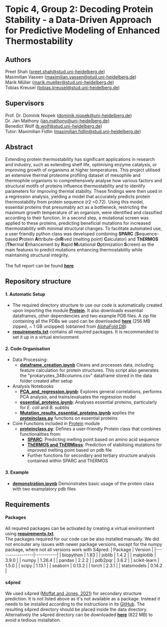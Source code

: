 # Topic 4, Group 2: Decoding Protein Stability - a Data-Driven Approach for Predictive Modeling of Enhanced Thermostability

## Authors
Preet Shah (preet.shah@stud.uni-heidelberg.de) \
Maximilian Vassen (maximilian.vassen@stud.uni-heidelberg.de) \
Marik Müller (marik.mueller@stud.uni-heidelberg.de) \
Tobias Kreusel (tobias.kreusel@stud.uni-heidelberg.de)
## Supervisors
Prof. Dr. Dominik Niopek (dominik.niopek@uni-heidelberg.de) \
Dr. Jan Mathony (jan.mathony@uni-heidelberg.de)\
Benedict Wolf (b.wolf@stud.uni-heidelberg.de) \
Tutor: Maximilian Fidlin (maximilian.fidlin@stud.uni-heidelberg.de)

## Abstract
Extending protein thermostability has significant applications in research and industry, such as extending shelf life, optimising enzyme catalysis, or improving growth of organisms at higher temperatures. This project utilised an extensive thermal proteome profiling dataset of mesophile and thermophile organisms to comprehensively analyse how various factors and structural motifs of proteins influence thermostability and to identify parameters for improving thermal stability. These findings were then used in a regression analysis, yielding a model that accurately predicts protein thermostability from protein sequence (r2 =0.72). Using this model, essential proteins that presumably act as a bottleneck, restricting the maximum growth temperature of an organism, were identified and classified according to their function. In a second step, a mutational screen was applied to these proteins, predicting beneficial mutations for increased thermostability with minimal structural changes. To facilitate automated use, a user friendly python class was developed combining **SPARC** (**S**equence-based **P**rotein **A**ttribute-de**R**ived (melting point) **C**alculator) and **ThERMOS** (**Th**ermal **E**nhancement by **R**apid **M**utational **O**ptimization **S**creen) as the main features to predict mutations enhancing thermostability while maintaining structural integrity.  \
\
The full report can be found **[here](Report_Decoding_protein_stability.pdf)**

## Repository structure
#### 1. Automatic Setup
* The required directory structure to use our code is automatically created upon importing the module **[Protein](https://github.com/datascience-mobi-2024/topic04_02/tree/main/Protein)**. It also downloads essential dataframes, other dependencies and two example PDB files. A zip file containing all the PDBs we used can be downloaded **[here](https://drive.google.com/file/d/1XFvu7OAfv0gtHU_4MM0vuoPFaZVmM7T2/view?usp=sharing)** (256 MB zipped, ~ 1 GB unzipped) (obtained from [AlphaFold DB](https://alphafold.ebi.ac.uk/))
* **[requirements.txt](https://github.com/datascience-mobi-2024/topic04_02/blob/main/requirements.txt)** contains all required packages. It is recommended to set it up in a virtual enrivonment

#### 2. Code Organisation
* Data Processing:
  * **[dataframe_creation.ipynb](https://github.com/datascience-mobi-2024/topic04_02/blob/main/dataframe_creation.ipynb)** Cleans and processes data, including feature calculation for protein structures. This script also generates the "prokaryotes_348columns.csv" dataframe stored in the data folder created after setup
* Analysis Notebooks
    * **[PCA_and_regression.ipynb](https://github.com/datascience-mobi-2024/topic04_02/blob/main/PCA_and_regression.ipynb)**: Explores general correlations, performs PCA analysis, and trains/evaluates the regression model
    * **[essential_proteins.ipynb](https://github.com/datascience-mobi-2024/topic04_02/blob/main/essential_proteins.ipynb)**: Analyses essential proteins, particularly for *E. coli* and *B. subtilis*
    * **[Mutation_results_essential_proteins.ipynb](https://github.com/datascience-mobi-2024/topic04_02/blob/main/Mutation_results_essential_proteins.ipynb)** applies the **[proteinclass.py](https://github.com/datascience-mobi-2024/topic04_02/blob/main/proteinclass.py)** functions on essential proteins
* Core Functions included in [Protein](https://github.com/datascience-mobi-2024/topic04_02/tree/main/Protein) module
    * **[proteinclass.py](https://github.com/datascience-mobi-2024/topic04_02/blob/main/proteinclass.py)**: Defines a user-friendly Protein class that combines functionalities from:
        * **[SPARC](https://github.com/datascience-mobi-2024/topic04_02/blob/main/SPARC.py)**: Predicting melting point based on amino acid sequence
        * **[ThERMOS and ThERMless](https://github.com/datascience-mobi-2024/topic04_02/blob/main/ThERMOS.py)**: Prediction of stabilising mutations for improved melting point based on pdb file
        * Further functions for secondary and tertiary structure analysis contained within SPARC and ThERMOS

#### 3. Example
* **[demonstration.ipynb](https://github.com/datascience-mobi-2024/topic04_02/blob/main/demonstration.ipynb)** Demonstrates basic usage of the protein class with two examplatory pdb files

## Requirements
#### Packages
All required packages can be activated by creating a virtual environment using **[requirements.txt](https://github.com/datascience-mobi-2024/topic04_02/blob/main/requirements.txt)**.\
The packages required for our code can be also installed manually. We did not encouter any issues with newer package versions, except for the numpy package, where not all versions work with S4pred:
| Package         | Version   |
|-----------------|-----------|
| biopython       | 1.83      |
| joblib          | 1.4.2     |
| matplotlib      | 3.9.0     |
| numpy           | 1.26.4    |
| pandas          | 2.2.2     |
| pdb2pqr         | 3.6.2     |
| scikit-learn    | 1.5.0     |
| scipy           | 1.13.1    |
| seaborn         | 0.13.2    |
| torch           | 2.3.1     |
| statsmodels     | 0.14.2    |
#### s4pred
We used s4pred ([Moffat and Jones, 2021](https://doi.org/10.1093/bioinformatics/btab491)) for secondary structure prediction. It is not listed above as it's not available as a package. Instead it needs to be installed according to the instructions in its [GitHub](https://github.com/psipred/s4pred). The resulting s4pred directory should be placed inside the data directory. Alternatively the s4pred directory can be downloaded **[here](https://drive.google.com/drive/folders/1IRUzcyfX_V62fG6OP2qfKQpIi4CGnjsd?usp=sharing)** (822 MB) to avoid a tedious installation.
